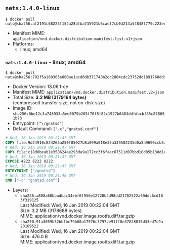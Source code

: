 ## `nats:1.4.0-linux`

```console
$ docker pull nats@sha256:af2191c68225f154a28bfba735921b6caef7cb0d214a54848f779c223ee46948
```

-	Manifest MIME: `application/vnd.docker.distribution.manifest.list.v2+json`
-	Platforms:
	-	linux; amd64

### `nats:1.4.0-linux` - linux; amd64

```console
$ docker pull nats@sha256:702f5a160303e600ae1acd0db371740b2dc2804cdc23752dd1891760dd94eebe
```

-	Docker Version: 18.06.1-ce
-	Manifest MIME: `application/vnd.docker.distribution.manifest.v2+json`
-	Total Size: **3.2 MB (3179164 bytes)**  
	(compressed transfer size, not on-disk size)
-	Image ID: `sha256:0be12c3a748933a5ee0079b205f70f5f82c1927b0483ddfdbcbf35c878651b73`
-	Entrypoint: `["\/gnatsd"]`
-	Default Command: `["-c","gnatsd.conf"]`

```dockerfile
# Wed, 16 Jan 2019 00:21:47 GMT
COPY file:9d24910c024265a250f05027b8a099a018e35a339502235d0a8a9690ccb5a5ee in /gnatsd 
# Wed, 16 Jan 2019 00:21:47 GMT
COPY file:c18d0beab1e358624ae293da9a172cc3f6faec67511d07bbd10d05b130d14c90 in gnatsd.conf 
# Wed, 16 Jan 2019 00:21:47 GMT
EXPOSE 4222 6222 8222
# Wed, 16 Jan 2019 00:21:47 GMT
ENTRYPOINT ["/gnatsd"]
# Wed, 16 Jan 2019 00:21:48 GMT
CMD ["-c" "gnatsd.conf"]
```

-	Layers:
	-	`sha256:a808a68bbadbac34ebf6f956e12728b4d98dd21782522a69ddc6cd183f319125`  
		Last Modified: Wed, 16 Jan 2019 00:22:04 GMT  
		Size: 3.2 MB (3178688 bytes)  
		MIME: application/vnd.docker.image.rootfs.diff.tar.gzip
	-	`sha256:91a3059b52bbfbc79b60a17976c5797ce91ff8e37828016d33ed7c9a23189522`  
		Last Modified: Wed, 16 Jan 2019 00:22:04 GMT  
		Size: 476.0 B  
		MIME: application/vnd.docker.image.rootfs.diff.tar.gzip
